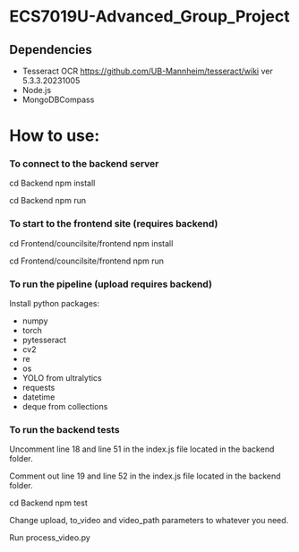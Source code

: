 # ECS7019U-Advanced_Group_Project
## Dependencies
- Tesseract OCR https://github.com/UB-Mannheim/tesseract/wiki ver 5.3.3.20231005
- Node.js
- MongoDBCompass 

# How to use:
### To connect to the backend server
cd Backend npm install

cd Backend npm run

### To start to the frontend site (requires backend)
cd Frontend/councilsite/frontend npm install

cd Frontend/councilsite/frontend npm run

### To run the pipeline (upload requires backend)
Install python packages:
- numpy
- torch
- pytesseract
- cv2
- re
- os
- YOLO from ultralytics
- requests
- datetime
- deque from collections

### To run the backend tests
Uncomment line 18 and line 51 in the index.js file located in the backend folder.

Comment out line 19 and line 52 in the index.js file located in the backend folder.

cd Backend npm test 


Change upload, to_video and video_path parameters to whatever you need.

Run process_video.py
